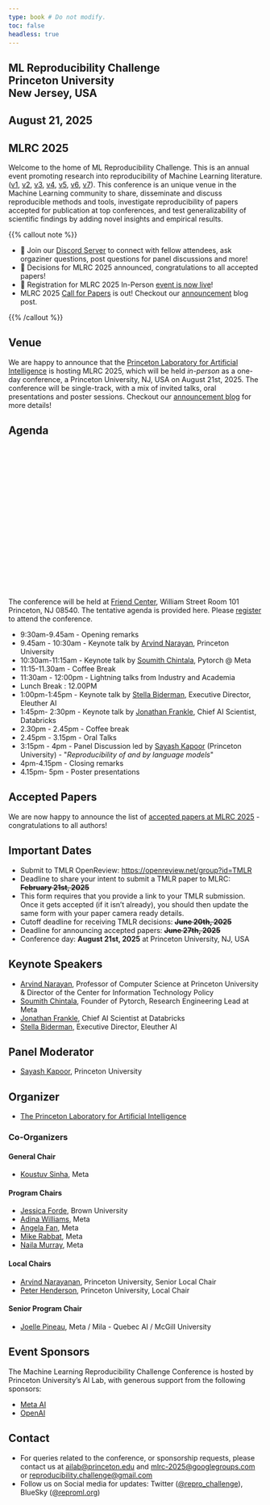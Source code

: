 ```yaml
---
type: book # Do not modify.
toc: false
headless: true
---
```


<div class="container banner">
    <div class="row article-banner">
        <div class="col-md-12 text-center">
        <h2 class="text-white"> ML Reproducibility Challenge <br>Princeton University <br>New Jersey, USA </h2>
        <h2 class="text-white">August 21, 2025</h2>
    </div>
    </div>
</div>

## MLRC 2025

Welcome to the home of ML Reproducibility Challenge. This is an annual event
promoting research into reproducibility of Machine Learning literature.
([v1](https://www.cs.mcgill.ca/~jpineau/ICLR2018-ReproducibilityChallenge.html),
[v2](https://www.cs.mcgill.ca/~jpineau/ICLR2019-ReproducibilityChallenge.html),
[v3](https://reproducibility-challenge.github.io/neurips2019/),
[v4](https://paperswithcode.com/rc2020),
[v5](https://paperswithcode.com/rc2021),
[v6](https://paperswithcode.com/rc2022), [v7](/proceedings/mlrc2023/)). This
conference is an unique venue in the Machine Learning community to share,
disseminate and discuss reproducible methods and tools, investigate
reproducibility of papers accepted for publication at top conferences, and test
generalizability of scientific findings by adding novel insights and empirical
results.

{{% callout note %}}

- :bell: Join our [Discord Server](https://discord.gg/bDAK6WUCjU) to connect with fellow attendees, ask orgaziner questions, post questions for panel discussions and more!
- :bell: Decisions for MLRC 2025 announced, congratulations to all accepted papers!
- :bell: Registration for MLRC 2025 In-Person [event is now live](https://www.eventbrite.com/e/machine-learning-reproducibility-challenge-tickets-1272545480789?aff=oddtdtcreator)!
- MLRC 2025 [Call for Papers](/call_for_papers) is out! Checkout our
  [announcement](/blog/announcing_mlrc2025) blog post.

{{% /callout %}}

## Venue

We are happy to announce that the
[Princeton Laboratory for Artificial Intelligence](https://ai.princeton.edu/events/2025/ml-reproducibility-challenge)
is hosting MLRC 2025, which will be held _in-person_ as a one-day conference, a
Princeton University, NJ, USA on August 21st, 2025. The conference will be
single-track, with a mix of invited talks, oral presentations and poster
sessions. Checkout our [announcement blog](/blog/announcing_mlrc2025/) for more
details!

## Agenda

<div class="container flyer">
  <img src="/uploads/mlrc_2025_flyer.jpg" style="visibility: hidden;" />
</div>

The conference will be held at [Friend Center](https://classroominfo.princeton.edu/View.aspx?bl_id=0616&fl_id=01&rm_id=0616_01_DDD7&bc=FRIEN&img=0616101.JPG&rn=101), William Street Room 101 Princeton, NJ 08540. The tentative agenda is provided here. Please [register](https://www.eventbrite.com/e/machine-learning-reproducibility-challenge-tickets-1272545480789?aff=oddtdtcreator) to attend the conference.

- 9:30am-9.45am - Opening remarks
- 9.45am - 10:30am - Keynote talk by [Arvind Narayan](https://www.cs.princeton.edu/~arvindn/), Princeton University
- 10:30am-11:15am - Keynote talk by [Soumith Chintala](https://soumith.ch/), Pytorch @ Meta
- 11:15-11.30am - Coffee Break
- 11:30am - 12:00pm - Lightning talks from Industry and Academia
- Lunch Break : 12.00PM
- 1:00pm-1:45pm - Keynote talk by [Stella Biderman](https://scholar.google.com/citations?user=bO7H0DAAAAAJ&hl=en), Executive Director, Eleuther AI
- 1:45pm- 2:30pm - Keynote talk by [Jonathan Frankle](http://www.jfrankle.com/), Chief AI Scientist, Databricks
- 2.30pm - 2.45pm - Coffee break
- 2.45pm - 3.15pm - Oral Talks
- 3:15pm - 4pm - Panel Discussion led by [Sayash Kapoor](https://www.cs.princeton.edu/~sayashk/) (Princeton University) - "_Reproducibility of and by language models_"
- 4pm-4.15pm - Closing remarks
- 4.15pm- 5pm - Poster presentations

## Accepted Papers

We are now happy to announce the list of [accepted papers at MLRC 2025](/proceedings/) - congratulations to all authors!

## Important Dates

- Submit to TMLR OpenReview: https://openreview.net/group?id=TMLR
- Deadline to share your intent to submit a TMLR paper to MLRC: **~~February 21st,
  2025~~**
- This form requires that you provide a link to your TMLR submission. Once it
  gets accepted (if it isn’t already), you should then update the same form with
  your paper camera ready details.
- Cutoff deadline for receiving TMLR decisions: **~~June 20th, 2025~~**
- Deadline for announcing accepted papers: **~~June 27th, 2025~~**
- Conference day: **August 21st, 2025** at Princeton University, NJ, USA

## Keynote Speakers

- [Arvind Narayan](https://www.cs.princeton.edu/~arvindn/), Professor of Computer Science at Princeton University & Director of the Center for Information Technology Policy
- [Soumith Chintala](https://soumith.ch/), Founder of Pytorch, Research Engineering Lead at Meta
- [Jonathan Frankle](http://www.jfrankle.com/), Chief AI Scientist at Databricks
- [Stella Biderman](https://scholar.google.com/citations?user=bO7H0DAAAAAJ&hl=en), Executive Director, Eleuther AI

## Panel Moderator

- [Sayash Kapoor](https://www.cs.princeton.edu/~sayashk/), Princeton University

## Organizer

- [The Princeton Laboratory for Artificial Intelligence](https://ai.princeton.edu/ai-lab)

### Co-Organizers

#### General Chair

- [Koustuv Sinha](https://koustuvsinha.com), Meta

#### Program Chairs

- [Jessica Forde](https://jzf2101.github.io/), Brown University
- [Adina Williams](https://ai.meta.com/people/1396973444287406/adina-williams/),
  Meta
- [Angela Fan](https://ai.meta.com/people/423869000175606/angela-fan/), Meta
- [Mike Rabbat](https://ai.meta.com/people/1148536089838617/michael-rabbat/),
  Meta
- [Naila Murray](https://scholar.google.fr/citations?user=suSmYHoAAAAJ&hl=en),
  Meta

#### Local Chairs

- [Arvind Narayanan](https://www.cs.princeton.edu/~arvindn/), Princeton
  University, Senior Local Chair
- [Peter Henderson](https://www.peterhenderson.co/), Princeton University, Local
  Chair

#### Senior Program Chair

- [Joelle Pineau](https://www.cs.mcgill.ca/~jpineau/), Meta / Mila - Quebec AI /
  McGill University

## Event Sponsors

The Machine Learning Reproducibility Challenge Conference is hosted by Princeton University’s AI Lab, with generous support from the following sponsors:

- [Meta AI](https://ai.meta.com/)
- [OpenAI](https://openai.com/about/)

## Contact

- For queries related to the conference, or sponsorship requests, please contact us at
  [ailab@princeton.edu](mailto:ailab@princeton.edu) and
  [mlrc-2025@googlegroups.com](mailto:mlrc-2025@googlegroups.com) or
  [reproducibility.challenge@gmail.com](mailto:reproducibility.challenge@gmail.com)
- Follow us on Social media for updates: Twitter
  ([@repro_challenge](https://x.com/repro_challenge)), BlueSky
  ([@reproml.org](https://bsky.app/profile/reproml.org))

<div class="row">
  <div class="col-md-6 footer_logo_plai"></div>
  <div class="col-md-3 footer_logo_meta"></div>
</div>
